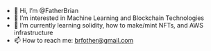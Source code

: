 - 👋 Hi, I’m @FatherBrian
- 👀 I’m interested in Machine Learning and Blockchain Technologies
- 🌱 I’m currently learning solidity, how to make/mint NFTs, and AWS infrastructure
- 📫 How to reach me: brfother@gmail.com

<!---
FatherBrian/FatherBrian is a ✨ special ✨ repository because its `README.md` (this file) appears on your GitHub profile.
You can click the Preview link to take a look at your changes.
--->
